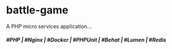 # battle-game
A PHP micro services application...
 
##### #PHP | #Nginx | #Docker | #PHPUnit | #Behat | #Lumen | #Redis